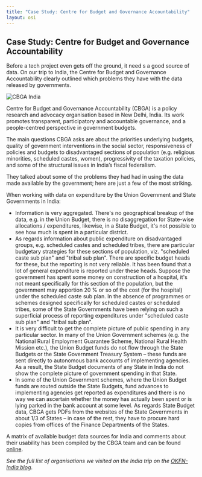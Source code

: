 ```yaml
---
title: "Case Study: Centre for Budget and Governance Accountability"
layout: osi
---
```


## Case Study: Centre for Budget and Governance Accountability

<div class="well">Before a tech project even gets off the ground, it need s a good source of data. On our trip to India, the Centre for Budget and Governance Accountability clearly outlined which problems they have with the data released by governments.</div>

![CBGA India](http://farm9.staticflickr.com/8446/7794135644_572bf30d0e_z.jpg)

Centre for Budget and Governance Accountability (CBGA) is a policy research and advocacy organisation based in New Delhi, India. Its work promotes transparent, participatory and accountable governance, and a people-centred perspective in government budgets. 

The main questions CBGA asks are about the priorities underlying budgets, quality of government interventions in the social sector, responsiveness of policies and budgets to disadvantaged sections of population (e.g. religious minorities, scheduled castes, women), progressivity of the taxation policies, and some of the structural issues in India’s fiscal federalism.

They talked about some of the problems they had had in using the data made available by the government; here are just a few of the most striking.

When working with data on expenditure by the Union Government and State Governments in India: 

* Information is very aggregated. There's no geographical breakup of the data, e.g. in the Union Budget, there is no disaggregation for State-wise allocations / expenditures, likewise, in a State Budget, it's not possible to see how much is spent in a particular district. 
* As regards information about public expenditure on disadvantaged groups, e.g. scheduled castes and scheduled tribes, there are particular budgetary strategies for these sections of population, viz. "scheduled caste sub plan" and "tribal sub plan". There are specific budget heads for these, but the reporting is not very reliable. It has been found that a lot of general expenditure is reported under these heads. Suppose the government has spent some money on construction of a hospital, it's not meant specifically for this section of the population, but the government may apportion 20 % or so of the cost (for the hospital) under the scheduled caste sub plan. In the absence of programmes or schemes designed specifically for scheduled castes or scheduled tribes, some of the State Governments have been relying on such a superficial process of reporting expenditures under "scheduled caste sub plan" and "tribal sub plan". 
* It is very difficult to get the complete picture of public spending in any particular sector. In many of the Union Government schemes (e.g. the National Rural Employment Guarantee Scheme, National Rural Health Mission etc.), the Union Budget funds do not flow through the State Budgets or the State Government Treasury System – these funds are sent directly to autonomous bank accounts of implementing agencies. As a result, the State Budget documents of any State in India do not show the complete picture of government spending in that State. 
* In some of the Union Government schemes, where the Union Budget funds are routed outside the State Budgets, fund advances to implementing agencies get reported as expenditures and there is no way we can ascertain whether the money has actually been spent or is lying parked in the bank account at some level. 
As regards State Budget data, CBGA gets PDFs from the websites of the State Governments in about 1/3 of States – in case of the rest, they have to procure hard copies from offices of the Finance Departments of the States. 

A matrix of available budget data sources for India and comments about their usability has been compiled by the CBGA team and can be found [online](http://www.cbgaindia.org/sources_for_budget_data.htm).

<em>See the full list of organisations we visited on the India trip on the <a href="http://in.okfn.org/2012/09/18/okfn-india-trip-the-roundup/">OKFN-India blog</a></em>. 

